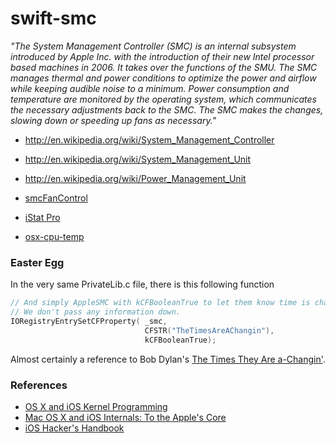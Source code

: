 swift-smc
=========

_"The System Management Controller (SMC) is an internal subsystem introduced by
Apple Inc. with the introduction of their new Intel processor based machines
in 2006. It takes over the functions of the SMU. The SMC manages thermal and
power conditions to optimize the power and airflow while keeping audible noise
to a minimum. Power consumption and temperature are monitored by the operating
system, which communicates the necessary adjustments back to the SMC. The SMC
makes the changes, slowing down or speeding up fans as necessary."_

- http://en.wikipedia.org/wiki/System_Management_Controller
- http://en.wikipedia.org/wiki/System_Management_Unit
- http://en.wikipedia.org/wiki/Power_Management_Unit

- [smcFanControl](https://github.com/hholtmann/smcFanControl)
- [iStat Pro](https://www.apple.com/downloads/dashboard/status/istatpro.html)
- [osx-cpu-temp](https://github.com/lavoiesl/osx-cpu-temp)

### Easter Egg

In the very same PrivateLib.c file, there is this following function

```c
// And simply AppleSMC with kCFBooleanTrue to let them know time is changed.
// We don't pass any information down.
IORegistryEntrySetCFProperty( _smc,
                              CFSTR("TheTimesAreAChangin"),
                              kCFBooleanTrue);
```
Almost certainly a reference to Bob Dylan's
<a href="http://en.wikipedia.org/wiki/The_Times_They_Are_a-Changin%27_(song)">The Times They Are a-Changin'</a>.

### References

- [OS X and iOS Kernel Programming](http://www.apress.com/9781430235361-4892)
- [Mac OS X and iOS Internals: To the Apple's Core](http://ca.wiley.com/WileyCDA/WileyTitle/productCd-1118057651.html)
- [iOS Hacker's Handbook](http://ca.wiley.com/WileyCDA/WileyTitle/productCd-1118204123.html)
